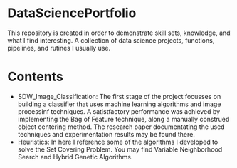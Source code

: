 # DataSciencePortfolio
This repository is created in order to demonstrate skill sets, knowledge, and what I find interesting. A collection of data science projects, functions, pipelines, and rutines I usually use.

# Contents
- SDW_Image_Classification: The first stage of the project focusses on building a classifier that uses machine learning algorithms and image processinf techniques. A satistfactory performance was achieved by implementing the Bag of Feature technique, along a manually construed object centering method. The research paper documentating the used techniques and experimentation results may be found there.
- Heuristics: In here I reference some of the algorithms I developed to solve the Set Covering Problem. You may find Variable Neighborhood Search and Hybrid Genetic Algorithms.
